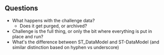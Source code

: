 ## Questions

* What happens with the challenge data?
    * Does it get purged, or archived?
* Challenge is the full thing, or only the bit where everything is put in place and run?
* What's the difference between ST_DataModel and ST-DataModel (and similar distinction based on hyphen vs underscore)